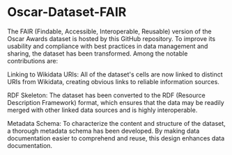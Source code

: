 # Oscar-Dataset-FAIR

The FAIR (Findable, Accessible, Interoperable, Reusable) version of the Oscar Awards dataset is hosted by this GitHub repository. To improve its usability and compliance with best practices in data management and sharing, the dataset has been transformed. Among the notable contributions are:

Linking to Wikidata URIs: All of the dataset's cells are now linked to distinct URIs from Wikidata, creating obvious links to reliable information sources.

RDF Skeleton: The dataset has been converted to the RDF (Resource Description Framework) format, which ensures that the data may be readily merged with other linked data sources and is highly interoperable.

Metadata Schema: To characterize the content and structure of the dataset, a thorough metadata schema has been developed. By making data documentation easier to comprehend and reuse, this design enhances data documentation.
